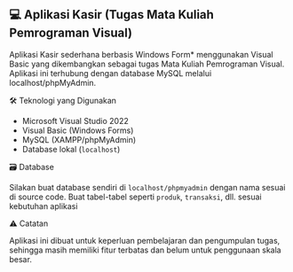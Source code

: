 ## 💻 Aplikasi Kasir (Tugas Mata Kuliah Pemrograman Visual)

Aplikasi Kasir sederhana berbasis Windows Form* menggunakan Visual Basic yang dikembangkan sebagai tugas Mata Kuliah Pemrograman Visual. Aplikasi ini terhubung dengan database MySQL melalui localhost/phpMyAdmin.

 🛠️ Teknologi yang Digunakan

* Microsoft Visual Studio 2022
* Visual Basic (Windows Forms)
* MySQL (XAMPP/phpMyAdmin)
* Database lokal (`localhost`)

 🗃️ Database

Silakan buat database sendiri di `localhost/phpmyadmin` dengan nama sesuai di source code. Buat tabel-tabel seperti `produk`, `transaksi`, dll. sesuai kebutuhan aplikasi

 ⚠️ Catatan

Aplikasi ini dibuat untuk keperluan pembelajaran dan pengumpulan tugas, sehingga masih memiliki fitur terbatas dan belum untuk penggunaan skala besar.

